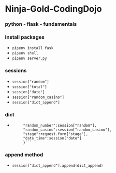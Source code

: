 # Ninja-Gold-CodingDojo
### python - flask - fundamentals
### Install packages
* ```pipenv install fask```
* ```pipenv shell```
* ```pipenv server.py```
### sessions
* ```session["random"]``` 
* ```session["total"] ```
* ```session["date"] ```
* ```session["random_casino"] ```
* ```session["dict_append"]```
### dict
*  ```dict_append = {
        "random_number":session["random"],
        "random_casino":session["random_casino"],
        "stage":request.form["stage"],
        "date_time":session["date"]
        }```
### append method
* ```session["dict_append"].append(dict_append)```
